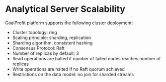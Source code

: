 # Analytical Server Scalability

GoalProfit platform supports the following cluster deployment:

* Cluster topology: ring
* Scaling principle: sharding, replication
* Sharding algorithm: consistent hashing
* Consensus Protocol: Raft
* Number of replicas by default: 3
* Read operations are halted if number of failed nodes reaches number of replicas
* Write operations are halted if no Raft quorum achieved
* Restrictions on the data model: no join for sharded streams

<style>
.my-dark-theme .my-content {
    color: var(--light)
}
.my-dark-theme .my-content h1,
.my-dark-theme .my-content h2,
.my-dark-theme .my-content h3,
.my-dark-theme .my-content h4,
.my-dark-theme .my-content h5 {
    color: white;
}
.my-content b,i,em {
    color: rgb(88,167,202);
}
code { white-space: pre; }
</style>
